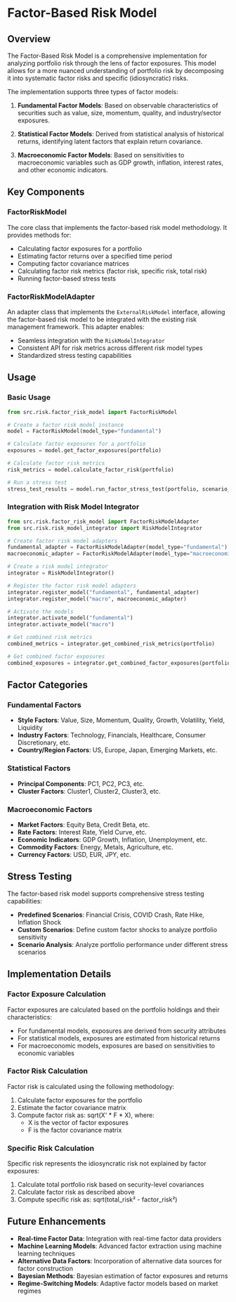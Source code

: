 # Factor-Based Risk Model

## Overview

The Factor-Based Risk Model is a comprehensive implementation for analyzing portfolio risk through the lens of factor exposures. This model allows for a more nuanced understanding of portfolio risk by decomposing it into systematic factor risks and specific (idiosyncratic) risks.

The implementation supports three types of factor models:

1. **Fundamental Factor Models**: Based on observable characteristics of securities such as value, size, momentum, quality, and industry/sector exposures.

2. **Statistical Factor Models**: Derived from statistical analysis of historical returns, identifying latent factors that explain return covariance.

3. **Macroeconomic Factor Models**: Based on sensitivities to macroeconomic variables such as GDP growth, inflation, interest rates, and other economic indicators.

## Key Components

### FactorRiskModel

The core class that implements the factor-based risk model methodology. It provides methods for:

- Calculating factor exposures for a portfolio
- Estimating factor returns over a specified time period
- Computing factor covariance matrices
- Calculating factor risk metrics (factor risk, specific risk, total risk)
- Running factor-based stress tests

### FactorRiskModelAdapter

An adapter class that implements the `ExternalRiskModel` interface, allowing the factor-based risk model to be integrated with the existing risk management framework. This adapter enables:

- Seamless integration with the `RiskModelIntegrator`
- Consistent API for risk metrics across different risk model types
- Standardized stress testing capabilities

## Usage

### Basic Usage

```python
from src.risk.factor_risk_model import FactorRiskModel

# Create a factor risk model instance
model = FactorRiskModel(model_type="fundamental")

# Calculate factor exposures for a portfolio
exposures = model.get_factor_exposures(portfolio)

# Calculate factor risk metrics
risk_metrics = model.calculate_factor_risk(portfolio)

# Run a stress test
stress_test_results = model.run_factor_stress_test(portfolio, scenario_shocks)
```

### Integration with Risk Model Integrator

```python
from src.risk.factor_risk_model import FactorRiskModelAdapter
from src.risk.risk_model_integrator import RiskModelIntegrator

# Create factor risk model adapters
fundamental_adapter = FactorRiskModelAdapter(model_type="fundamental")
macroeconomic_adapter = FactorRiskModelAdapter(model_type="macroeconomic")

# Create a risk model integrator
integrator = RiskModelIntegrator()

# Register the factor risk model adapters
integrator.register_model("fundamental", fundamental_adapter)
integrator.register_model("macro", macroeconomic_adapter)

# Activate the models
integrator.activate_model("fundamental")
integrator.activate_model("macro")

# Get combined risk metrics
combined_metrics = integrator.get_combined_risk_metrics(portfolio)

# Get combined factor exposures
combined_exposures = integrator.get_combined_factor_exposures(portfolio)
```

## Factor Categories

### Fundamental Factors

- **Style Factors**: Value, Size, Momentum, Quality, Growth, Volatility, Yield, Liquidity
- **Industry Factors**: Technology, Financials, Healthcare, Consumer Discretionary, etc.
- **Country/Region Factors**: US, Europe, Japan, Emerging Markets, etc.

### Statistical Factors

- **Principal Components**: PC1, PC2, PC3, etc.
- **Cluster Factors**: Cluster1, Cluster2, Cluster3, etc.

### Macroeconomic Factors

- **Market Factors**: Equity Beta, Credit Beta, etc.
- **Rate Factors**: Interest Rate, Yield Curve, etc.
- **Economic Indicators**: GDP Growth, Inflation, Unemployment, etc.
- **Commodity Factors**: Energy, Metals, Agriculture, etc.
- **Currency Factors**: USD, EUR, JPY, etc.

## Stress Testing

The factor-based risk model supports comprehensive stress testing capabilities:

- **Predefined Scenarios**: Financial Crisis, COVID Crash, Rate Hike, Inflation Shock
- **Custom Scenarios**: Define custom factor shocks to analyze portfolio sensitivity
- **Scenario Analysis**: Analyze portfolio performance under different stress scenarios

## Implementation Details

### Factor Exposure Calculation

Factor exposures are calculated based on the portfolio holdings and their characteristics:

- For fundamental models, exposures are derived from security attributes
- For statistical models, exposures are estimated from historical returns
- For macroeconomic models, exposures are based on sensitivities to economic variables

### Factor Risk Calculation

Factor risk is calculated using the following methodology:

1. Calculate factor exposures for the portfolio
2. Estimate the factor covariance matrix
3. Compute factor risk as: sqrt(X' * F * X), where:
   - X is the vector of factor exposures
   - F is the factor covariance matrix

### Specific Risk Calculation

Specific risk represents the idiosyncratic risk not explained by factor exposures:

1. Calculate total portfolio risk based on security-level covariances
2. Calculate factor risk as described above
3. Compute specific risk as: sqrt(total_risk² - factor_risk²)

## Future Enhancements

- **Real-time Factor Data**: Integration with real-time factor data providers
- **Machine Learning Models**: Advanced factor extraction using machine learning techniques
- **Alternative Data Factors**: Incorporation of alternative data sources for factor construction
- **Bayesian Methods**: Bayesian estimation of factor exposures and returns
- **Regime-Switching Models**: Adaptive factor models based on market regimes